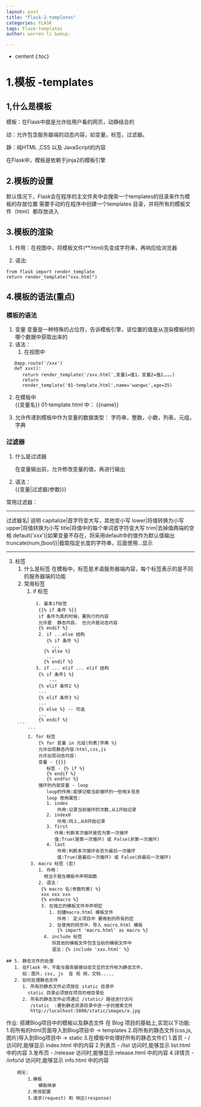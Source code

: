 ```yaml
---
layout: post
title: "Flask-2-templates"
categories: FLASK
tags: Flask-templates
author: worren li &emsp;

---
```


* centent
{:toc}

# 1.模板 -templates

## 1,什么是模板

   模板：在Flask中就是允许给用户看的网页，动静结合的 
    
   动：允许包含服务器端的动态内容，如变量，标签，过滤器。 

   静：纯HTML ,CSS 以及 JavaScript的内容 
    
   在Flask中，模板是依赖于jinja2的模板引擎 

## 2.模板的设置
   默认情况下，Flask会在程序的主文件夹中会搜索一个templates的目录来作为模板的存放位置
   需要手动的在程序中创建一个templates 目录，并将所有的模板文件（html）都存放进入

## 3.模板的渲染
1. 作用：在视图中，将模板文件(**.html)先变成字符串，再响应给浏览器

2. 语法: 

```
from flask import render_template
return render_template("xxx.html")
```

## 4.模板的语法(重点)
### 模板的语法
1. 变量
   变量是一种特殊的占位符，告诉模板引擎，该位置的值是从渲染模板时的哪个数据中获取出来的
2. 语法：
   1. 在视图中
```
   @app.route('/xxx')
   def xxx():
      return render_template('/xxx.html',变量1=值1，变量2=值2，。。。)
      return
      render_template('01-template.html',name='wangwc',age=35)   
```
   2. 在模板中   
      {{变量名}} 
      01-template.html 中：
      {{name}}
    
3. 允许传递到模板中作为变量的数据类型：
   字符串，整数，小数，列表，元组，字典

### 过滤器
1. 什么是过滤器  

   在变量输出前，允许修改变量的值，再进行输出  
   
2. 语法：  
   {{变量|过滤器(参数)}}  

常用过滤器：

---
   过滤器名| 说明
   capitalize|首字符变大写，其他变小写
   lower|将值转换为小写
   upper|将值转换为小写
   title|将值中的每个单词首字符变大写
   trim|去掉值两端的空格
   default('xxx')|如果变量不存在，将采用default中的值作为默认值输出
   truncate(num,[bool])|截取指定长度的字符串，后面使用...显示

---
3. 标签
    1. 什么是标签
        在模板中，标签是术语服务器端内容，每个标签表示的是不同的服务器端的功能
    2. 常用标签 
        1. if 标签  
        
```
           1. 基本if标签
            {{% if 条件 %}}
            if 条件为真的时候，要执行的内容  
            允许是  静态内容， 也允许是动态内容   
            {% endif %}
			2. if ...else 结构
               {% if 条件 %}
                 ...
              {% else %}
               ...
              {% endif %}
           3. if ... elif ... elif 结构
			{% if 条件1 %}
				...
			{% elif 条件2 %}
			...
			{% elif 条件3 %}
			...
			{% else %} -- 可选
			...
			{% endif %}
	```
		```
        2. for 标签
			{% for 变量 in 元组|列表|字典 %}
			允许出现静态内容:html,css,js
			允许出现动态内容:
			变量 - {{}}
			   标签 - {% if %}
			   {% endif %}
			   {% endfor %}
			循环的内部变量 - loop
			   loop的作用:能够记载当前循环的一些相关信息
			   loop 常用属性:
			   1. index
				   作用:记录当前循环的次数,从1开始记录
			   2. index0
				   作用:同上,从0开始记录
			   3. first  
		          作用:判断本次循环是否为第一次循环   
			      值:True(是第一次循环) 或 False(非第一次循环)   
			   4. last     
			       作用:判断本次循环会否为最后一次循环  
			       值:True(是最后一次循环) 或 False(非最后一次循环)  
         3. macro 标签 (宏)
            1. 作用：
              相当于是在模板中声明函数
            2. 语法：  
             {% macro 名(参数列表) %}
             xxx xxx xxx
             {% endmacro %}
             3. 在独立的模板文件中声明宏
                1. 创建macro.html 模板文件  
                   作用： 定义项目中 要用到的所有的宏
                2. 在使用的网页中，导入 macro.html 模板
                   {% import 'macro.html' as macro %}
              4. include 标签
                 将其他的模板文件包含当前的模板文件中
                 语法：{% include 'xxx.html' %}
                 
## 5. 静态文件的处理
   1. 在Flask 中，不能与服务器做动态交互的文件称为静态文件，
      如：图片，css, js  音 视 频，文档.....
   2. 如何处理静态文件   
      1. 所有的静态文件必须放在 static 目录中
        static 目录必须放在项目的根目录处
      2. 所有的静态文件必须通过 /static/ 路径进行访问
         /static  :要到静态资源目录中进一步的搜索文件
         http://localhost:5000/static/images/a.jpg
```
   

  作业:
			搭建Blog项目中的模板以及静态文件
			在 Blog 项目的基础上,实现以下功能:
			1.将所有的html页面导入到Blog项目中 -> templates
			2.将所有的静态文件(css,js,图片)导入到Blog项目中 -> static
			3.在模板中处理好所有的静态文件们
				1.首页 - /
					访问时,能够显示 index.html 中的内容
				2.列表页 - /list
					访问时,能够显示 list.html 中的内容
				3.发布页 - /release
					访问时,能够显示 release.html 中的内容
				4.详情页 - /info/id
					访问时,能够显示 info.html 中的内容
					
		明天:
			1.模板 
				模板继承
			2.修改配置
			3.请求(request) 和 响应(response)
































